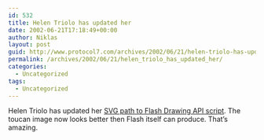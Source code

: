 ```yaml
---
id: 532
title: Helen Triolo has updated her
date: 2002-06-21T17:18:49+00:00
author: Niklas
layout: post
guid: http://www.protocol7.com/archives/2002/06/21/helen-triolo-has-updated-her/
permalink: /archives/2002/06/21/helen_triolo_has_updated_her/
categories:
  - Uncategorized
tags:
  - Uncategorized
---
```

<div class='microid-2664f3ca4aa3b5630ce9ba4d2980d9a076d5308d'>
  <p>
    Helen Triolo has updated her <a href="http://actionscript-toolbox.com/svgnotes.php">SVG path to Flash Drawing API script</a>. The toucan image now looks better then Flash itself can produce. That&#8217;s amazing.
  </p>
</div>